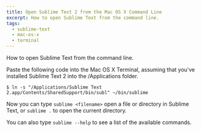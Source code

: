 ```yaml
---
title: Open Sublime Text 2 from the Mac OS X Command Line
excerpt: How to open Sublime Text from the command line.
tags:
  - sublime-text
  - mac-os-x
  - terminal
---
```

How to open Sublime Text from the command line.

Paste the following code into the Mac OS X Terminal, assuming that you've installed Sublime Text 2 into the /Applications folder.

```language-bash
$ ln -s "/Applications/Sublime Text 2.app/Contents/SharedSupport/bin/subl" ~/bin/sublime
```

Now you can type `sublime <filename>` open a file or directory in Sublime Text, or `sublime .` to open the current directory.

You can also type `sublime --help` to see a list of the available commands.
